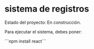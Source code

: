 <h1>sistema de registros</h1>

Estado del proyecto: En construcción.

Para ejecutar el sistema, debes poner:

´´´npm install react```


